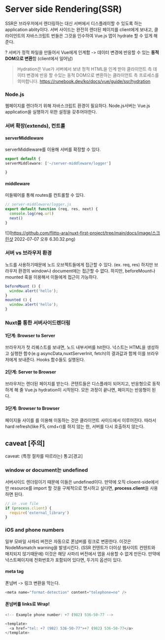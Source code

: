 # Server side Rendering(SSR)
SSR은 브라우저에서 렌더링하는 대신 서버에서 디스플레이할 수 있도록 하는 application ablity이다.
서버 사이드는 완전히 렌더된 페이지를 client에게 보내고, 
클라이언트의 자바스크립트 번들은 그것을 인수하여 Vue.js 앱이 hydrate 할 수 있게 해준다. 

?
서버가 정적 파일을 만들어서 Vue에게 인계함
-> 데이터 변경에 반응할 수 있는 **동적 DOM으로 변환**함 (client에서 일어남)

> Hydration은 Vue가 서버에서 보낸 정적 HTML을 인계 받아 클라이언트 측 데이터 변경에 반응 할 수있는 동적 DOM으로 변환하는 클라이언트 측 프로세스를 의미합니다.
> https://runebook.dev/ko/docs/vue/guide/ssr/hydration


### Node.js
웹페이지를 렌더하기 위해 자바스크립트 환경이 필요하다.
Node.js서버는 Vue.js application을 실행하기 위한 설정을 갖추어야한다.

### 서버 확장(extends),  컨트롤 
#### serverMiddleware
serverMiddleware를 이용해 서버를 확장할 수 있다.

```ts
export default {
serverMiddleware: ['~/server-middleware/logger']

}
```

#### middleware
미들웨어를 통해 routes를 컨트롤할 수 있다.
```ts
// server-middleware/logger.js
export default function (req, res, next) {
  console.log(req.url)
  next()
}
```
![](https://github.com/flitto-ara/nuxt-first-project/tree/main/docs/image/스크린샷 2022-07-07 오후 6.30.32.png)

### 서버 vs 브라우저 환경
노드를 사용하기때문에 노드 오브젝트들에게 접근할 수 있다. (ex. req, res)
하지만 브라우저 환경의 window나 document에는 접근할 수 없다.
하지만, beforeMount나 mounted 훅을 이용해서 이들에게 접근이 가능하다.

```ts
beforeMount () {
  window.alert('hello');
}
mounted () {
  window.alert('hello');
}
```


### Nuxt를 통한 서버사이드렌더링
#### 1단계: Browser to Server
브라우저가 첫 리퀘스트를 보내면, 노드 내부서버를 hit한다.
넉스트는 HTML을 생성하고 실행한 함수(e.g asyncData,nuxtServerInit, fetch)의 결과값과 함께 이를 브라우저에게 보내준다. 
Hooks 함수들도 실행된다.

#### 2단계: Server to Browser
브라우저는 렌더된 페이지를 받는다. 콘텐트들은 디스플레이 되어지고, 반응형으로 동작하게 해 줄 Vue.js hydration이 시작된다.
모든 과정이 끝나면, 페이지는 반응형이 된다.

#### 3단계: Browser to Browser
페이지들 사이를 <NuxtLink>를 이용해 이동하는 것은 클라이언트 사이드에서 이루어진다.
따라서 hard refresh(like F5, cmd+r)를 하지 않는 한, 서버를 다시 호출하지 않는다. 

## caveat [주의]
caveat: (특정 절차를 따르라는) 통고[경고]

### window or document는 undefined
서버사이드 렌더링이기 때문에 이들은 undefined이다.
만약에 오직 clioent-side에서만 resource를 import 할 것을 구체적으로 명시하고 싶다면,
**process.client**을 사용하면 된다.

```ts
// in .vue file
if (process.client) {
  require('external_library')
}
```

### iOS and phone numbers
일부 모바일 사파리 버전은 자동으로 폰넘버를 링크로 변환한다.
이것은 NodeMismatch warning을 발생시킨다. (SSR 컨텐트가 더이상 웹사이트 컨텐트와 매치되지 않기때문에)
이것은 해당 사파리 버전에서 앱을 사용할 수 없게 만든다.
만약에 넉스트페이지에 전화번호가 포함되어 있다면, 두가지 옵션이 있다.

#### meta tag
폰넘버 -> 링크 변환을 막는다.
```ts
<meta name="format-detection" content="telephone=no" />
```

#### 폰넘버를 links로 Wrap!
```ts
<!-- Example phone number: +7 (982) 536-50-77 -->

<template>
  <a href="tel: +7 (982) 536-50-77">+7 (982) 536-50-77</a>
</template>
```


